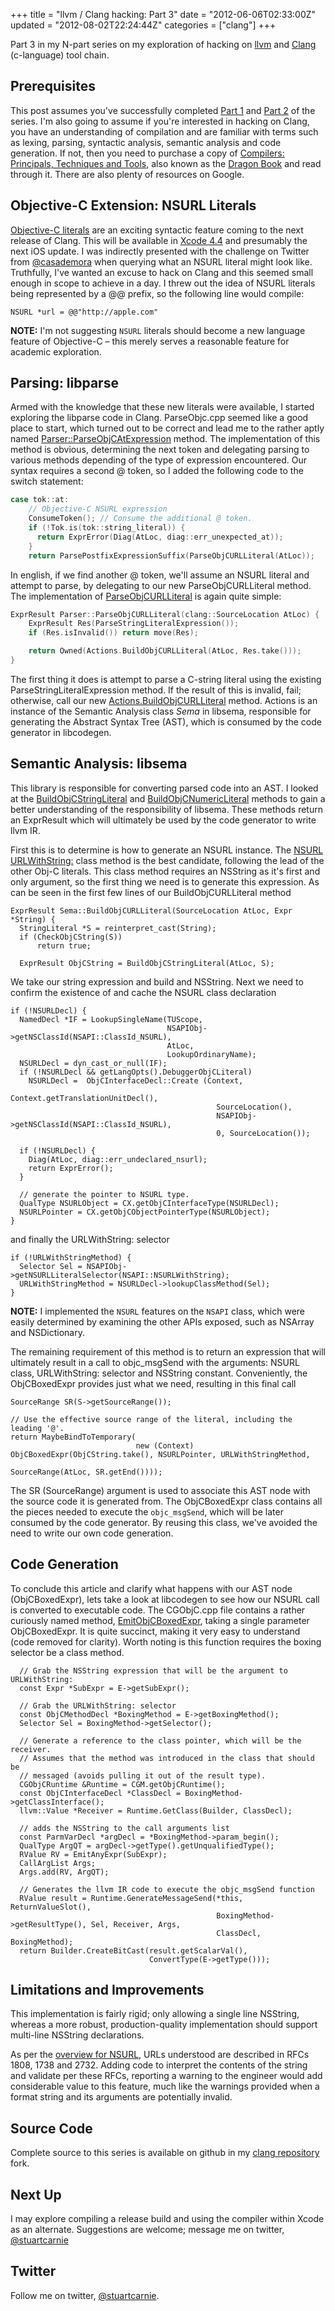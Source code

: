 +++
title = "llvm / Clang hacking: Part 3"
date = "2012-06-06T02:33:00Z"
updated = "2012-08-02T22:24:44Z"
categories = ["clang"]
+++

Part 3 in my N-part series on my exploration of hacking on [llvm](http://llvm.org) and [Clang](http://clang.llvm.org) (c-language) tool chain.

## Prerequisites

This post assumes you've successfully completed [Part 1](/post/clang/llvm--clang-hacking-part-1/) and [Part 2](/post/clang/llvm--clang-hacking-part-2/) of the series.  I'm also going to assume if you're interested in hacking on Clang, you have an understanding of compilation and are familiar with terms such as lexing, parsing, syntactic analysis, semantic analysis and code generation.  If not, then you need to purchase a copy of [Compilers: Principals, Techniques and Tools](http://www.amazon.com/Compilers-Principles-Techniques-Tools-Edition/dp/0321486811/ref=pd_sim_b_1), also known as the [Dragon Book](http://en.wikipedia.org/wiki/Compilers:_Principles,_Techniques,_and_Tools) and read through it.  There are also plenty of resources on Google.

## Objective-C Extension: NSURL Literals

[Objective-C literals](http://clang.llvm.org/docs/ObjectiveCLiterals.html) are an exciting syntactic feature coming to the next release of Clang.  This will be available in [Xcode 4.4](http://stackoverflow.com/questions/9347722/apple-llvm-4-0-new-features-on-xcode-4-4-literals) and presumably the next iOS update.  I was indirectly presented with the challenge on Twitter from [@casademora](https://twitter.com/casademora/status/208596677551071232) when querying what an NSURL literal might look like.  Truthfully, I've wanted an excuse to hack on Clang and this seemed small enough in scope to achieve in a day.  I threw out the idea of NSURL literals being represented by a @@ prefix, so the following line would compile:

```objc
NSURL *url = @@"http://apple.com"
```

**NOTE:** I'm not suggesting `NSURL` literals should become a new language feature of Objective-C – this merely serves a reasonable feature for academic exploration.

## Parsing: libparse

Armed with the knowledge that these new literals were available, I started exploring the libparse code in Clang.  ParseObjc.cpp seemed like a good place to start, which turned out to be correct and lead me to the rather aptly named [Parser::ParseObjCAtExpression](https://github.com/llvm-mirror/clang/blob/4d3db4eb6caa49a7cdbfe1798728ce4b23cd0b53/lib/Parse/ParseObjc.cpp#L2019) method.  The implementation of this method is obvious, determining the next token and delegating parsing to various methods depending of the type of expression encountered.  Our syntax requires a second @ token, so I added the following code to the switch statement:

```cpp
case tok::at:
    // Objective-C NSURL expression
    ConsumeToken(); // Consume the additional @ token.
    if (!Tok.is(tok::string_literal)) {
      return ExprError(Diag(AtLoc, diag::err_unexpected_at));
    }
    return ParsePostfixExpressionSuffix(ParseObjCURLLiteral(AtLoc));
```

In english, if we find another @ token, we'll assume an NSURL literal and attempt to parse, by delegating to our new ParseObjCURLLiteral method. The implementation of [ParseObjCURLLiteral](https://github.com/scarnie/clang/blob/NSURL-literal/lib/Parse/ParseObjc.cpp#L2561) is again quite simple:

```cpp
ExprResult Parser::ParseObjCURLLiteral(clang::SourceLocation AtLoc) {
    ExprResult Res(ParseStringLiteralExpression());
    if (Res.isInvalid()) return move(Res);

    return Owned(Actions.BuildObjCURLLiteral(AtLoc, Res.take()));
}
```

The first thing it does is attempt to parse a C-string literal using the existing ParseStringLiteralExpression method.  If the result of this is invalid, fail; otherwise, call our new [Actions.BuildObjCURLLiteral](https://github.com/scarnie/clang/blob/NSURL-literal/lib/Sema/SemaExprObjC.cpp#L143) method.  Actions is an instance of the Semantic Analysis class _Sema_ in libsema, responsible for generating the Abstract Syntax Tree (AST), which is consumed by the code generator in libcodegen.

## Semantic Analysis: libsema

This library is responsible for converting parsed code into an AST.  I looked at the [BuildObjCStringLiteral](https://github.com/scarnie/clang/blob/NSURL-literal/lib/Sema/SemaExprObjC.cpp#L306) and [BuildObjCNumericLiteral](https://github.com/scarnie/clang/blob/NSURL-literal/lib/Sema/SemaExprObjC.cpp#L306) methods to gain a better understanding of the responsibility of libsema.  These methods return an ExprResult which will ultimately be used by the code generator to write llvm IR. 

First this is to determine is how to generate an NSURL instance.  The [NSURL URLWithString:](https://developer.apple.com/library/mac/documentation/Cocoa/Reference/Foundation/Classes/NSURL_Class/Reference/Reference.html#//apple_ref/doc/uid/20000301-BAJBBDIB) class method is the best candidate, following the lead of the other Obj-C literals.  This class method requires an NSString as it's first and only argument, so the first thing we need is to generate this expression.  As can be seen in the first few lines of our BuildObjCURLLiteral method

```objc
ExprResult Sema::BuildObjCURLLiteral(SourceLocation AtLoc, Expr *String) {
  StringLiteral *S = reinterpret_cast(String);
  if (CheckObjCString(S))
      return true;

  ExprResult ObjCString = BuildObjCStringLiteral(AtLoc, S);
```

We take our string expression and build and NSString. Next we need to confirm the existence of and cache the NSURL class declaration

```objc
if (!NSURLDecl) {
  NamedDecl *IF = LookupSingleName(TUScope,
                                   NSAPIObj->getNSClassId(NSAPI::ClassId_NSURL),
                                   AtLoc,
                                   LookupOrdinaryName);
  NSURLDecl = dyn_cast_or_null(IF);
  if (!NSURLDecl && getLangOpts().DebuggerObjCLiteral)
    NSURLDecl =  ObjCInterfaceDecl::Create (Context,
                                              Context.getTranslationUnitDecl(),
                                              SourceLocation(),
                                              NSAPIObj->getNSClassId(NSAPI::ClassId_NSURL),
                                              0, SourceLocation());

  if (!NSURLDecl) {
    Diag(AtLoc, diag::err_undeclared_nsurl);
    return ExprError();
  }

  // generate the pointer to NSURL type.
  QualType NSURLObject = CX.getObjCInterfaceType(NSURLDecl);
  NSURLPointer = CX.getObjCObjectPointerType(NSURLObject);
}
```

and finally the URLWithString: selector

```objc
if (!URLWithStringMethod) {
  Selector Sel = NSAPIObj->getNSURLLiteralSelector(NSAPI::NSURLWithString);
  URLWithStringMethod = NSURLDecl->lookupClassMethod(Sel);
}
```

**NOTE:** I implemented the `NSURL` features on the `NSAPI` class, which were easily determined by examining the other APIs exposed, such as NSArray and NSDictionary.

The remaining requirement of this method is to return an expression that will ultimately result in a call to objc_msgSend with the arguments: NSURL class, URLWithString: selector and NSString constant.  Conveniently, the ObjCBoxedExpr provides just what we need, resulting in this final call

```objc
SourceRange SR(S->getSourceRange());

// Use the effective source range of the literal, including the leading '@'.
return MaybeBindToTemporary(
                            new (Context) ObjCBoxedExpr(ObjCString.take(), NSURLPointer, URLWithStringMethod,
                                                        SourceRange(AtLoc, SR.getEnd())));

```

The SR (SourceRange) argument is used to associate this AST node with the source code it is generated from.  The ObjCBoxedExpr class contains all the pieces needed to execute the `objc_msgSend`, which will be later consumed by the code generator.  By reusing this class, we've avoided the need to write our own code generation.

## Code Generation

To conclude this article and clarify what happens with our AST node (ObjCBoxedExpr), lets take a look at libcodegen to see how our NSURL call is converted to executable code.  The CGObjC.cpp file contains a rather curiously named method, [EmitObjCBoxedExpr](https://github.com/scarnie/clang/blob/NSURL-literal/lib/CodeGen/CGObjC.cpp#L59), taking a single parameter ObjCBoxedExpr.  It is quite succinct, making it very easy to understand (code removed for clarity). Worth noting is this function requires the boxing selector be a class method.

```objc
  // Grab the NSString expression that will be the argument to URLWithString:
  const Expr *SubExpr = E->getSubExpr();

  // Grab the URLWithString: selector
  const ObjCMethodDecl *BoxingMethod = E->getBoxingMethod();
  Selector Sel = BoxingMethod->getSelector();

  // Generate a reference to the class pointer, which will be the receiver.
  // Assumes that the method was introduced in the class that should be
  // messaged (avoids pulling it out of the result type).
  CGObjCRuntime &Runtime = CGM.getObjCRuntime();
  const ObjCInterfaceDecl *ClassDecl = BoxingMethod->getClassInterface();
  llvm::Value *Receiver = Runtime.GetClass(Builder, ClassDecl);

  // adds the NSString to the call arguments list
  const ParmVarDecl *argDecl = *BoxingMethod->param_begin();
  QualType ArgQT = argDecl->getType().getUnqualifiedType();
  RValue RV = EmitAnyExpr(SubExpr);
  CallArgList Args;
  Args.add(RV, ArgQT);

  // Generates the llvm IR code to execute the objc_msgSend function
  RValue result = Runtime.GenerateMessageSend(*this, ReturnValueSlot(),
                                              BoxingMethod->getResultType(), Sel, Receiver, Args,
                                              ClassDecl, BoxingMethod);
  return Builder.CreateBitCast(result.getScalarVal(),
                               ConvertType(E->getType()));
```

## Limitations and Improvements

This implementation is fairly rigid; only allowing a single line NSString, whereas a more robust, production-quality implementation should support multi-line NSString declarations.  

As per the [overview for NSURL](https://developer.apple.com/library/mac/documentation/Cocoa/Reference/Foundation/Classes/NSURL_Class/Reference/Reference.html#//apple_ref/doc/uid/20000301-4355), URLs understood are described in RFCs 1808, 1738 and 2732\.  Adding code to interpret the contents of the string and validate per these RFCs, reporting a warning to the engineer would add considerable value to this feature, much like the warnings provided when a format string and its arguments are potentially invalid.

## Source Code

Complete source to this series is available on github in my [clang repository](https://github.com/scarnie/clang) fork.

## Next Up

I may explore compiling a release build and using the compiler within Xcode as an alternate.  Suggestions are welcome; message me on twitter, [@stuartcarnie](http://twitter.com/stuartcarnie)

## Twitter

Follow me on twitter, [@stuartcarnie](http://twitter.com/stuartcarnie).
